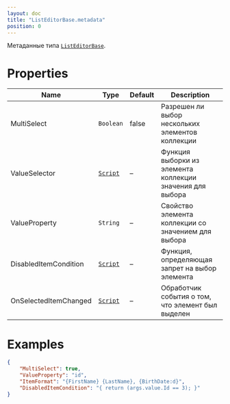```yaml
---
layout: doc
title: "ListEditorBase.metadata"
position: 0
---
```


Метаданные типа [`ListEditorBase`](../).

# Properties

|Name|Type|Default|Description|
|----|----|-------|-----------|
|MultiSelect|`Boolean`|false|Разрешен ли выбор нескольких элементов коллекции|
|ValueSelector|[`Script`](../../../Core/Script/)|–|Функция выборки из элемента коллекции значения для выбора|
|ValueProperty|`String`|–|Свойство элемента коллекции со значением для выбора|
|DisabledItemCondition|[`Script`](../../../Core/Script/)|–|Функция, определяющая запрет на выбор элемента|
|OnSelectedItemChanged|[`Script`](../../../Core/Script/)|–|Обработчик события о том, что элемент был выделен|

# Examples

```json
{
    "MultiSelect": true,
    "ValueProperty": "id",
    "ItemFormat": "{FirstName} {LastName}, {BirthDate:d}",
    "DisabledItemCondition": "{ return (args.value.Id == 3); }"
}
```